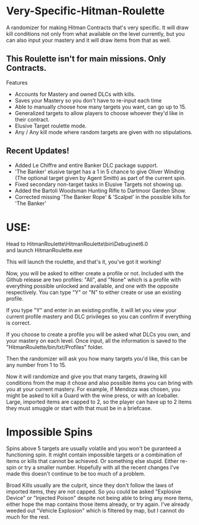 # Very-Specific-Hitman-Roulette

A randomizer for making Hitman Contracts that's very specific. It will draw kill conditions not only from what available on the level currently, but you can also input your mastery and it will draw items from that as well.

## This Roulette isn't for main missions. Only Contracts.

Features
- Accounts for Mastery and owned DLCs with kills.
- Saves your Mastery so you don't have to re-input each time
- Able to manually choose how many targets you want, can go up to 15.
- Generalized targets to allow players to choose whoever they'd like in their contract.
- Elusive Target roulette mode.
- Any / Any kill mode where random targets are given with no stipulations.

## Recent Updates!

- Added Le Chiffre and entire Banker DLC package support.
- 'The Banker' elusive target has a 1 in 5 chance to give Oliver Winding (The optional target given by Agent Smith) as part of the current spin.
- Fixed secondary non-target tasks in Elusive Targets not showing up. 
- Added the Bartoli Woodsman Hunting Rifle to Dartmoor Garden Show.
- Corrected missing 'The Banker Rope' & 'Scalpel' in the possible kills for 'The Banker'

# USE:

Head to HitmanRoulette\HitmanRoulette\bin\Debug\net6.0\
and launch HitmanRoulette.exe

This will launch the roulette, and that's it, you've got it working!

Now, you will be asked to either create a profile or not. Included with the Github release are two profiles: "All", and "None" which is a profile with everything possible unlocked and available, and one with the opposite respectively. You can type "Y" or "N" to either create or use an existing profile.

If you type "Y" and enter in an existing profile, it will let you view your current profile mastery and DLC privileges so you can confirm if everything is correct.

If you choose to create a profile you will be asked what DLCs you own, and your mastery on each level. Once input, all the information is saved to the "HitmanRoulette/bin/txt/Profiles" folder.

Then the randomizer will ask you how many targets you'd like, this can be any number from 1 to 15.

Now it will randomize and give you that many targets, drawing kill conditions from the map it chose and also possible items you can bring with you at your current mastery. For example, if Mendoza was chosen, you might be asked to kill a Guard with the wine press, or with an Iceballer. Large, imported items are capped to 2, so the player can have up to 2 items they must smuggle or start with that must be in a briefcase.

# Impossible Spins

Spins above 5 targets are usually volatile and you won't be guranteed a functioning spin. It might contain impossible targets or a combination of items or kills that cannot be achieved. Or something else stupid. Either re-spin or try a smaller number. Hopefully with all the recent changes I've made this doesn't continue to be too much of a problem. 

Broad Kills usually are the culprit, since they don't follow the laws of imported items, they are not capped. So you could be asked "Explosive Device" or "Injected Poison" despite not being able to bring any more items, either hope the map contains those items already, or try again. I've already weeded out "Vehicle Explosion" which is filtered by map, but I cannot do much for the rest.